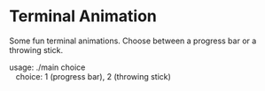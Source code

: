 Terminal Animation
==================

Some fun terminal animations.
Choose between a progress bar or a throwing stick.

usage: ./main choice  
&nbsp;&nbsp;
choice: 1 (progress bar), 2 (throwing stick)
